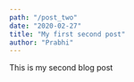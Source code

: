 ```yaml
---
path: "/post_two"
date: "2020-02-27"
title: "My first second post"
author: "Prabhi"
---
```


This is my second blog post